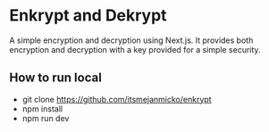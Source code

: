 
# Enkrypt and Dekrypt

A simple encryption and decryption using Next.js. It provides both encryption and decryption with a key provided for a simple security.







## How to run local

* git clone https://github.com/itsmejanmicko/enkrypt
* npm install
* npm run dev

